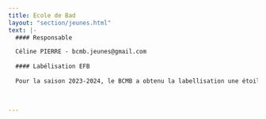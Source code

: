 ```yaml
---
title: Ecole de Bad
layout: "section/jeunes.html"
text: |-
  #### Responsable

  Céline PIERRE - bcmb.jeunes@gmail.com
  
  #### Labélisation EFB
  
  Pour la saison 2023-2024, le BCMB a obtenu la labellisation une étoile de son Ecole de Badminton.
  
  

---
```

